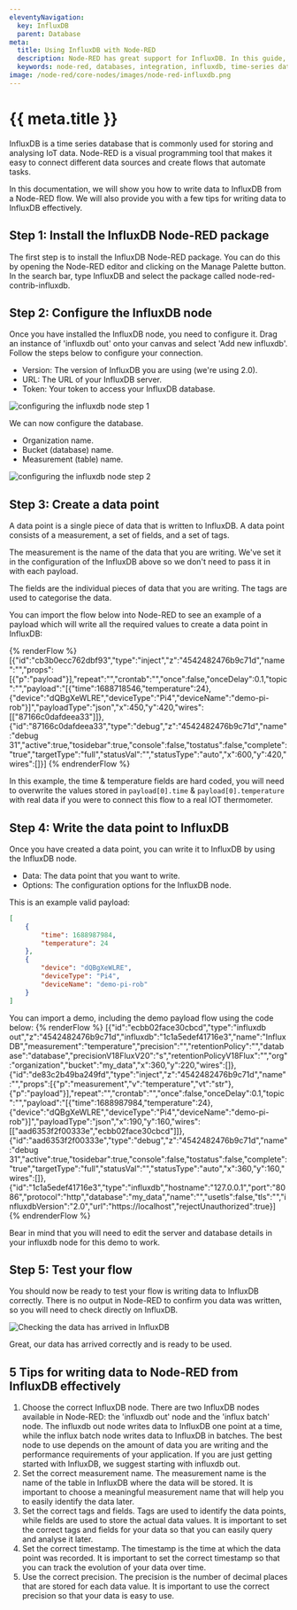 ```yaml
---
eleventyNavigation:
  key: InfluxDB
  parent: Database
meta:
  title: Using InfluxDB with Node-RED
  description: Node-RED has great support for InfluxDB. In this guide, we'll explain how to get your data flowing into one of the most popular time-series databases.
  keywords: node-red, databases, integration, influxdb, time-series database
image: /node-red/core-nodes/images/node-red-influxdb.png
---
```


# {{ meta.title }}

InfluxDB is a time series database that is commonly used for storing and analysing IoT data. Node-RED is a visual programming tool that makes it easy to connect different data sources and create flows that automate tasks.

In this documentation, we will show you how to write data to InfluxDB from a Node-RED flow. We will also provide you with a few tips for writing data to InfluxDB effectively.

## Step 1: Install the InfluxDB Node-RED package

The first step is to install the InfluxDB Node-RED package. You can do this by opening the Node-RED editor and clicking on the Manage Palette button. In the search bar, type InfluxDB and select the package called node-red-contrib-influxdb.

## Step 2: Configure the InfluxDB node

Once you have installed the InfluxDB node, you need to configure it. Drag an instance of 'influxdb out' onto your canvas and select 'Add new influxdb'. Follow the steps below to configure your connection.

- Version: The version of InfluxDB you are using (we're using 2.0).
- URL: The URL of your InfluxDB server.
- Token: Your token to access your InfluxDB database.

![configuring the influxdb node step 1](./images/config-connection.png "configuring the influxdb node step 1")

We can now configure the database.

- Organization name.
- Bucket (database) name.
- Measurement (table) name.

![configuring the influxdb node step 2](./images/config-database.png "configuring the influxdb node step 2")

## Step 3: Create a data point

A data point is a single piece of data that is written to InfluxDB. A data point consists of a measurement, a set of fields, and a set of tags.

The measurement is the name of the data that you are writing. We've set it in the configuration of the InfluxDB above so we don't need to pass it in with each payload.

The fields are the individual pieces of data that you are writing. The tags are used to categorise the data. 

You can import the flow below into Node-RED to see an example of a payload which will write all the required values to create a data point in InfluxDB:

{% renderFlow %}
[{"id":"cb3b0ecc762dbf93","type":"inject","z":"4542482476b9c71d","name":"","props":[{"p":"payload"}],"repeat":"","crontab":"","once":false,"onceDelay":0.1,"topic":"","payload":"[{\"time\":1688718546,\"temperature\":24},{\"device\":\"dQBgXeWLRE\",\"deviceType\":\"Pi4\",\"deviceName\":\"demo-pi-rob\"}]","payloadType":"json","x":450,"y":420,"wires":[["87166c0dafdeea33"]]},{"id":"87166c0dafdeea33","type":"debug","z":"4542482476b9c71d","name":"debug 31","active":true,"tosidebar":true,"console":false,"tostatus":false,"complete":"true","targetType":"full","statusVal":"","statusType":"auto","x":600,"y":420,"wires":[]}]
{% endrenderFlow %}

In this example, the time & temperature fields are hard coded, you will need to overwrite the values stored in ```payload[0].time``` & ```payload[0].temperature``` with real data if you were to connect this flow to a real IOT thermometer.

## Step 4: Write the data point to InfluxDB

Once you have created a data point, you can write it to InfluxDB by using the InfluxDB node. 

- Data: The data point that you want to write.
- Options: The configuration options for the InfluxDB node.

This is an example valid payload:

```json
[
    {
        "time": 1688987984,
        "temperature": 24
    },
    {
        "device": "dQBgXeWLRE",
        "deviceType": "Pi4",
        "deviceName": "demo-pi-rob"
    }
]
```

You can import a demo, including the demo payload flow using the code below:
{% renderFlow %}
[{"id":"ecbb02face30cbcd","type":"influxdb out","z":"4542482476b9c71d","influxdb":"1c1a5edef41716e3","name":"InfluxDB","measurement":"temperature","precision":"","retentionPolicy":"","database":"database","precisionV18FluxV20":"s","retentionPolicyV18Flux":"","org":"organization","bucket":"my_data","x":360,"y":220,"wires":[]},{"id":"de83c2b49ba249fd","type":"inject","z":"4542482476b9c71d","name":"","props":[{"p":"measurement","v":"temperature","vt":"str"},{"p":"payload"}],"repeat":"","crontab":"","once":false,"onceDelay":0.1,"topic":"","payload":"[{\"time\":1688987984,\"temperature\":24},{\"device\":\"dQBgXeWLRE\",\"deviceType\":\"Pi4\",\"deviceName\":\"demo-pi-rob\"}]","payloadType":"json","x":190,"y":160,"wires":[["aad6353f2f00333e","ecbb02face30cbcd"]]},{"id":"aad6353f2f00333e","type":"debug","z":"4542482476b9c71d","name":"debug 31","active":true,"tosidebar":true,"console":false,"tostatus":false,"complete":"true","targetType":"full","statusVal":"","statusType":"auto","x":360,"y":160,"wires":[]},{"id":"1c1a5edef41716e3","type":"influxdb","hostname":"127.0.0.1","port":"8086","protocol":"http","database":"my_data","name":"","usetls":false,"tls":"","influxdbVersion":"2.0","url":"https://localhost","rejectUnauthorized":true}]
{% endrenderFlow %}

Bear in mind that you will need to edit the server and database details in your influxdb node for this demo to work.

## Step 5: Test your flow

You should now be ready to test your flow is writing data to InfluxDB correctly. There is no output in Node-RED to confirm you data was written, so you will need to check directly on InfluxDB.

![Checking the data has arrived in InfluxDB](./images/data_in_influx.gif "Checking the data has arrived in InfluxDB")

Great, our data has arrived correctly and is ready to be used.

## 5 Tips for writing data to Node-RED from InfluxDB effectively

1. Choose the correct InfluxDB node. There are two InfluxDB nodes available in Node-RED: the 'influxdb out' node and the 'influx batch' node. The influxdb out node writes data to InfluxDB one point at a time, while the influx batch node writes data to InfluxDB in batches. The best node to use depends on the amount of data you are writing and the performance requirements of your application. If you are just getting started with InfluxDB, we suggest starting with influxdb out.
1. Set the correct measurement name. The measurement name is the name of the table in InfluxDB where the data will be stored. It is important to choose a meaningful measurement name that will help you to easily identify the data later. 
1. Set the correct tags and fields. Tags are used to identify the data points, while fields are used to store the actual data values. It is important to set the correct tags and fields for your data so that you can easily query and analyse it later.
1. Set the correct timestamp. The timestamp is the time at which the data point was recorded. It is important to set the correct timestamp so that you can track the evolution of your data over time.
1. Use the correct precision. The precision is the number of decimal places that are stored for each data value. It is important to use the correct precision so that your data is easy to use.

